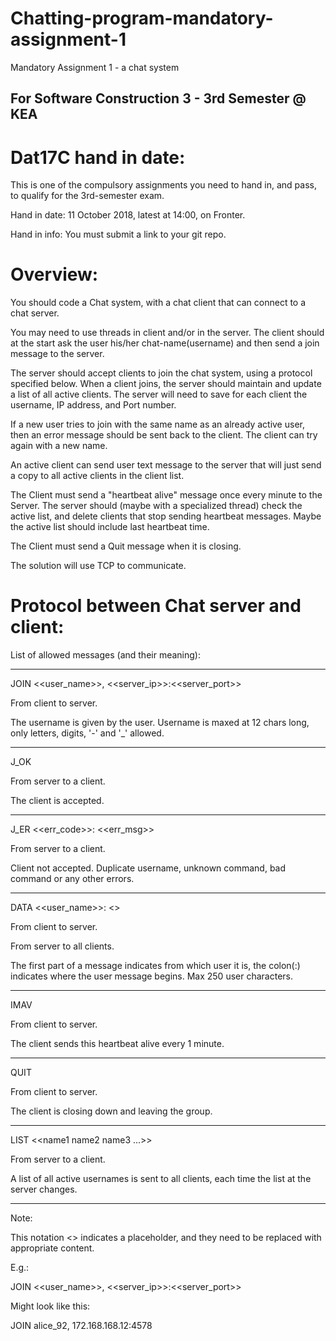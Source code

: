# Chatting-program-mandatory-assignment-1

Mandatory Assignment 1 - a chat system

For Software Construction 3 - 3rd Semester @ KEA
------------------------------------------------

Dat17C hand in date:
====================

This is one of the compulsory assignments you need to hand in, and pass, to qualify for the 3rd-semester exam.

Hand in date: 11 October 2018, latest at 14:00, on Fronter.

Hand in info: You must submit a link to your git repo.

Overview:
=========

You should code a Chat system, with a chat client that can connect to a chat server.

You may need to use threads in client and/or in the server. The client should at the start ask the user his/her chat-name(username) and then send a join message to the server.

The server should accept clients to join the chat system, using a protocol specified below. When a client joins, the server should maintain and update a list of all active clients. The server will need to save for each client the username, IP address, and Port number.

If a new user tries to join with the same name as an already active user, then an error message should be sent back to the client. The client can try again with a new name.

An active client can send user text message to the server that will just send a copy to all active clients in the client list.

The Client must send a "heartbeat alive" message once every minute to the Server. The server should (maybe with a specialized thread) check the active list, and delete clients that stop sending heartbeat messages. Maybe the active list should include last heartbeat time.

The Client must send a Quit message when it is closing.

The solution will use TCP to communicate.

Protocol between Chat server and client:
========================================

List of allowed messages (and their meaning):

--------------------------------------------------------------------------------------------------------------------------------

JOIN <<user_name>>, <<server_ip>>:<<server_port>>

From client to server.

The username is given by the user. Username is maxed at 12 chars long, only letters, digits, '-' and '_' allowed.

--------------------------------------------------------------------------------------------------------------------------------

J_OK

From server to a client.

The client is accepted.

--------------------------------------------------------------------------------------------------------------------------------

J_ER <<err_code>>: <<err_msg>>

From server to a client.

Client not accepted. Duplicate username, unknown command, bad command or any other errors.

--------------------------------------------------------------------------------------------------------------------------------

DATA <<user_name>>: <<free text...>>

From client to server.

From server to all clients.

The first part of a message indicates from which user it is, the colon(:) indicates where the user message begins. Max 250 user characters.

--------------------------------------------------------------------------------------------------------------------------------

IMAV

From client to server.

The client sends this heartbeat alive every 1 minute.

--------------------------------------------------------------------------------------------------------------------------------

QUIT

From client to server.

The client is closing down and leaving the group.

--------------------------------------------------------------------------------------------------------------------------------

LIST <<name1 name2 name3 ...>>

From server to a client.

A list of all active usernames is sent to all clients, each time the list at the server changes.

--------------------------------------------------------------------------------------------------------------------------------

Note:

This notation <<info>> indicates a placeholder, and they need to be replaced with appropriate content.

E.g.:

JOIN <<user_name>>, <<server_ip>>:<<server_port>>

Might look like this:

JOIN alice_92, 172.168.168.12:4578
